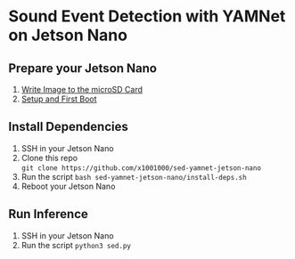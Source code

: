 # Sound Event Detection with YAMNet on Jetson Nano

## Prepare your Jetson Nano
1. [Write Image to the microSD Card](https://developer.nvidia.com/embedded/learn/get-started-jetson-nano-devkit#write)
2. [Setup and First Boot](https://developer.nvidia.com/embedded/learn/get-started-jetson-nano-devkit#setup)

## Install Dependencies
1. SSH in your Jetson Nano
2. Clone this repo  
`git clone https://github.com/x1001000/sed-yamnet-jetson-nano`
3. Run the script
`bash sed-yamnet-jetson-nano/install-deps.sh`
4. Reboot your Jetson Nano

## Run Inference
1. SSH in your Jetson Nano
2. Run the script
`python3 sed.py`
